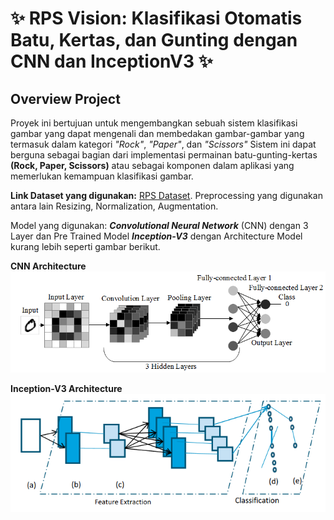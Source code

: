 # ✨ RPS Vision: Klasifikasi Otomatis Batu, Kertas, dan Gunting dengan CNN dan InceptionV3 ✨

## Overview Project
Proyek ini bertujuan untuk mengembangkan sebuah sistem klasifikasi gambar yang dapat mengenali dan membedakan gambar-gambar yang termasuk dalam kategori *"Rock"*, *"Paper"*, dan *"Scissors"* Sistem ini dapat berguna sebagai bagian dari implementasi permainan batu-gunting-kertas **(Rock, Paper, Scissors)** atau sebagai komponen dalam aplikasi yang memerlukan kemampuan klasifikasi gambar.

**Link Dataset yang digunakan:** [RPS Dataset](https://drive.google.com/drive/folders/1FhH72OaOBqVZchjYa4KLqFerBupNckEb?usp=sharing). Preprocessing yang digunakan antara lain Resizing, Normalization, Augmentation.

Model yang digunakan: ***Convolutional Neural Network*** (CNN) dengan 3 Layer dan Pre Trained Model ***Inception-V3*** dengan Architecture Model kurang lebih seperti gambar berikut.

**CNN Architecture**
![image](https://github.com/RahinaBintang/Data-Science/blob/abd3fcafd310a5680bd6e78b0551a478b26481e0/assets/model/CNN%20Flow.png)

**Inception-V3 Architecture**
![image](https://github.com/RahinaBintang/Data-Science/blob/2333b523b8e4b38055b04cda021be1b790b9b978/assets/model/InceptionV3%20Flow.png)
